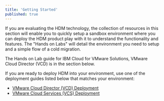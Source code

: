 ```yaml
---
title: 'Getting Started'
published: true
---
```


If you are evaluating the HDM technology, the collection of resources in this section will enable you to quickly setup a sandbox environment where you can deploy the HDM product play with it to understand the functionality and features. The "Hands on Labs" will detail the environment you need to setup and a simple flow of a cold migration.

The Hands on Lab guide for IBM Cloud for VMware Solutions, VMware Cloud Director (VCD) is in the section below.

If you are ready to deploy HDM into your environment, use one of the deployment guides listed below that matches your environment:
* [VMware Cloud Director (VCD) Deployment](/hdm%20documentation/vcd#vmware-cloud-director)
* [VMware Cloud Services (VCS) Deployment](/hdm%20documentation/vcs)